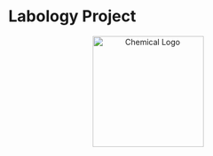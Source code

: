# Labology Project

<p align="center">
  <img src="https://drive.google.com/uc?export=view&id=1eP_E6wWvZACpOk0ng2MiQ9xqVkZHbgNd" alt="Chemical Logo" width="200"/>
</p>
